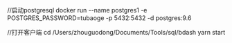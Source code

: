 //启动postgresql
docker run --name postgres1 -e POSTGRES_PASSWORD=tubaoge -p 5432:5432 -d postgres:9.6  

//打开客户端
cd /Users/zhouguodong/Documents/Tools/sql/bdash
yarn start
